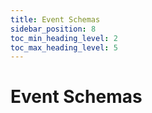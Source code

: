 ```yaml
---
title: Event Schemas
sidebar_position: 8
toc_min_heading_level: 2
toc_max_heading_level: 5
---
```


# Event Schemas